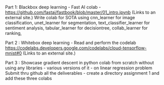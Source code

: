 Part 1: Blackbox deep learning - Fast AI colab - https://github.com/fastai/fastbook/blob/master/01_intro.ipynb (Links to an external site.)
Write colab for SOTA using cnn_learner for image classification, unet_learner for segmentation, text_classifier_learner for sentiment analysis, tabular_learner for decisiontree, collab_learner for ranking, 

Part 2 : Whitebox deep learning - Read and perform the codelab https://codelabs.developers.google.com/codelabs/cloud-tensorflow-mnist#0
(Links to an external site.)
 
Part 3 : Showcase gradient descent in python colab from scratch without using any libraries - various versions of it - on linear regression problem
Submit thru github all the deliverables - create a directory assignment 1 and add these three colabs
